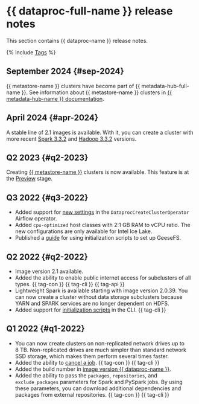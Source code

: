 # {{ dataproc-full-name }} release notes

This section contains {{ dataproc-name }} release notes.

{% include [Tags](../../_includes/mdb/release-notes-tags.md) %}


## September 2024 {#sep-2024}

{{ metastore-name }} clusters have become part of {{ metadata-hub-full-name }}. See information about {{ metastore-name }} clusters in [{{ metadata-hub-name }} documentation](../../metadata-hub/concepts/metastore.md).

## April 2024 {#apr-2024}

A stable line of 2.1 images is available. With it, you can create a cluster with more recent [Spark 3.3.2](https://spark.apache.org/releases/spark-release-3-3-2.html) and [Hadoop 3.3.2](https://hadoop.apache.org/docs/r3.3.2/hadoop-project-dist/hadoop-common/release/3.3.2/RELEASENOTES.3.3.2.html) versions.

## Q2 2023 {#q2-2023}

Creating [{{ metastore-name }}](../concepts/metastore.md) clusters is now available. This feature is at the [Preview](../../overview/concepts/launch-stages.md) stage.

## Q3 2022 {#q3-2022}

* Added support for [new settings](https://github.com/apache/airflow/pull/25158) in the `DataprocCreateClusterOperator` Airflow operator.
* Added `cpu-optimized` host classes with 2:1 GB RAM to vCPU ratio. The new configurations are only available for Intel Ice Lake.
* Published a [guide](../tutorials/geesefs-init-actions.md) for using initialization scripts to set up GeeseFS.

## Q2 2022 {#q2-2022}

* Image version 2.1 available.
* Added the ability to enable public internet access for subclusters of all types. {{ tag-con }} {{ tag-cli }} {{ tag-api }}
* Lightweight Spark is available starting with image version 2.0.39. You can now create a cluster without data storage subclusters because YARN and SPARK services are no longer dependent on HDFS.
* Added support for [initialization scripts](../concepts/init-action.md) in the CLI. {{ tag-cli }}

## Q1 2022 {#q1-2022}

* You can now create clusters on non-replicated network drives up to 8 TB. Non-replicated drives are much simpler than standard network SSD storage, which makes them perform several times faster.
* Added the ability to [cancel a job](../operations/jobs-spark#cancel). {{ tag-con }} {{ tag-cli }}
* Added the build number in [image version {{ dataproc-name }}](../concepts/environment.md).
* Added the ability to pass the `packages`, `repositories`, and `exclude_packages` parameters for Spark and PySpark jobs. By using these parameters, you can download additional dependencies and packages from external repositories. {{ tag-con }} {{ tag-cli }}

